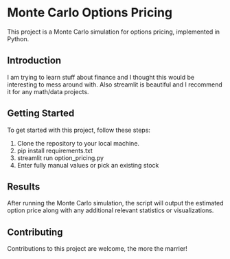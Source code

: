 # Monte Carlo Options Pricing
This project is a Monte Carlo simulation for options pricing, implemented in Python.

## Introduction
I am trying to learn stuff about finance and I thought this would be interesting to mess around with. Also streamlit is beautiful and I 
recommend it for any math/data projects.

## Getting Started
To get started with this project, follow these steps:
1. Clone the repository to your local machine.
2. pip install requirements.txt
3. streamlit run option_pricing.py
4. Enter fully manual values or pick an existing stock

## Results
After running the Monte Carlo simulation, the script will output the estimated option price along with any additional relevant statistics or visualizations. 

## Contributing
Contributions to this project are welcome, the more the marrier!

